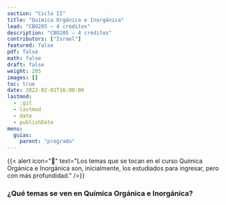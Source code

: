 ```yaml
---
section: "Ciclo II"
title: "Química Orgánica e Inorgánica"
lead: "CBO205 — 4 créditos"
description: "CBO205 — 4 créditos"
contributors: ["Israel"]
featured: false
pdf: false
math: false
draft: false
weight: 205
images: []
toc: true
date: 2022-02-01T16:00:00
lastmod:
  - :git
  - lastmod
  - date
  - publishDate
menu:
  guias:
    parent: "pregrado"
---
```


{{< alert icon="📌" text="Los temas que se tocan en el curso Química Orgánica e Inorgánica son, inicialmente, los estudiados para ingresar, pero con más profundidad." />}}

### ¿Qué temas se ven en Química Orgánica e Inorgánica?
